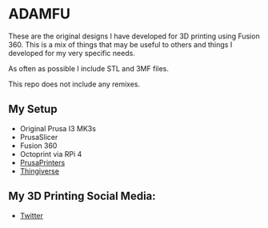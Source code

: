 # ADAMFU

These are the original designs I have developed for 3D printing using Fusion 360. This is a mix of things that may be useful to others and things I developed for my very specific needs.

As often as possible I include STL and 3MF files.

This repo does not include any remixes.

## My Setup

* Original Prusa I3 MK3s
* PrusaSlicer
* Fusion 360
* Octoprint via RPi 4
* [PrusaPrinters](https://www.prusaprinters.org/social/28313-dereksrose/prints)
* [Thingiverse](https://www.thingiverse.com/dereksrose/designs)

## My 3D Printing Social Media:

* [Twitter](https://twitter.com/derek_prints)
